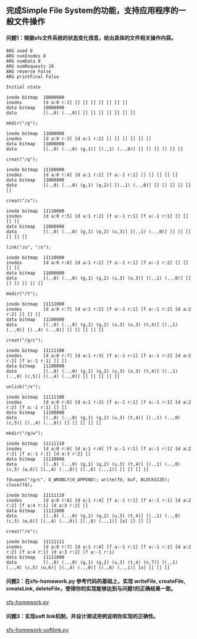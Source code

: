 ## 完成Simple File System的功能，支持应用程序的一般文件操作

#### 问题1：根据sfs文件系统的状态变化信息，给出具体的文件相关操作内容。

```
ARG seed 0
ARG numInodes 8
ARG numData 8
ARG numRequests 10
ARG reverse False
ARG printFinal False

Initial state

inode bitmap  10000000
inodes        [d a:0 r:2] [] [] [] [] [] [] [] 
data bitmap   10000000
data          [(.,0) (..,0)] [] [] [] [] [] [] [] 
```

`mkdir("/g");`

```
inode bitmap  11000000
inodes        [d a:0 r:3] [d a:1 r:2] [] [] [] [] [] [] 
data bitmap   11000000
data          [(.,0) (..,0) (g,1)] [(.,1) (..,0)] [] [] [] [] [] [] 
```

`creat("/q");`

```
inode bitmap  11100000
inodes        [d a:0 r:4] [d a:1 r:2] [f a:-1 r:1] [] [] [] [] [] 
data bitmap   11000000
data          [(.,0) (..,0) (g,1) (q,2)] [(.,1) (..,0)] [] [] [] [] [] [] 
```

`creat("/u");`

```
inode bitmap  11110000
inodes        [d a:0 r:5] [d a:1 r:2] [f a:-1 r:1] [f a:-1 r:1] [] [] [] [] 
data bitmap   11000000
data          [(.,0) (..,0) (g,1) (q,2) (u,3)] [(.,1) (..,0)] [] [] [] [] [] [] 
```

`link("/u", "/x");`

```
inode bitmap  11110000
inodes        [d a:0 r:6] [d a:1 r:2] [f a:-1 r:1] [f a:-1 r:2] [] [] [] [] 
data bitmap   11000000
data          [(.,0) (..,0) (g,1) (q,2) (u,3) (x,3)] [(.,1) (..,0)] [] [] [] [] [] [] 
```

`mkdir("/t");`

```
inode bitmap  11111000
inodes        [d a:0 r:7] [d a:1 r:2] [f a:-1 r:1] [f a:-1 r:2] [d a:2 r:2] [] [] [] 
data bitmap   11100000
data          [(.,0) (..,0) (g,1) (q,2) (u,3) (x,3) (t,4)] [(.,1) (..,0)] [(.,4) (..,0)] [] [] [] [] [] 
```

`creat("/g/c");`

```
inode bitmap  11111100
inodes        [d a:0 r:7] [d a:1 r:3] [f a:-1 r:1] [f a:-1 r:2] [d a:2 r:2] [f a:-1 r:1] [] [] 
data bitmap   11100000
data          [(.,0) (..,0) (g,1) (q,2) (u,3) (x,3) (t,4)] [(.,1) (..,0) (c,5)] [(.,4) (..,0)] [] [] [] [] [] 
```

`unlink("/x");`

```
inode bitmap  11111100
inodes        [d a:0 r:6] [d a:1 r:3] [f a:-1 r:1] [f a:-1 r:1] [d a:2 r:2] [f a:-1 r:1] [] [] 
data bitmap   11100000
data          [(.,0) (..,0) (g,1) (q,2) (u,3) (t,4)] [(.,1) (..,0) (c,5)] [(.,4) (..,0)] [] [] [] [] [] 
```

`mkdir("/g/w");`

```
inode bitmap  11111110
inodes        [d a:0 r:6] [d a:1 r:4] [f a:-1 r:1] [f a:-1 r:1] [d a:2 r:2] [f a:-1 r:1] [d a:3 r:2] [] 
data bitmap   11110000
data          [(.,0) (..,0) (g,1) (q,2) (u,3) (t,4)] [(.,1) (..,0) (c,5) (w,6)] [(.,4) (..,0)] [(.,6) (..,1)] [] [] [] [] 
```

`fd=open("/g/c", O_WRONLY|O_APPEND); write(fd, buf, BLOCKSIZE); close(fd);`

```
inode bitmap  11111110
inodes        [d a:0 r:6] [d a:1 r:4] [f a:-1 r:1] [f a:-1 r:1] [d a:2 r:2] [f a:4 r:1] [d a:3 r:2] [] 
data bitmap   11111000
data          [(.,0) (..,0) (g,1) (q,2) (u,3) (t,4)] [(.,1) (..,0) (c,5) (w,6)] [(.,4) (..,0)] [(.,6) (..,1)] [o] [] [] [] 
```

`creat("/n");`

```
inode bitmap  11111111
inodes        [d a:0 r:7] [d a:1 r:4] [f a:-1 r:1] [f a:-1 r:1] [d a:2 r:2] [f a:4 r:1] [d a:3 r:2] [f a:-1 r:1] 
data bitmap   11111000
data          [(.,0) (..,0) (g,1) (q,2) (u,3) (t,4) (n,7)] [(.,1) (..,0) (c,5) (w,6)] [(.,4) (..,0)] [(.,6) (..,1)] [o] [] [] [] 
```

#### 问题2：在sfs-homework.py 参考代码的基础上，实现 writeFile, createFile, createLink, deleteFile，使得你的实现能够达到与问题1的正确结果一致。

[sfs-homework.py](https://github.com/lufeng13/os_spoc_discussion/blob/master/sfs-homework.py)

#### 问题3：实现soft link机制，并设计测试用例说明你实现的正确性。

[sfs-homework-softlink.py](https://github.com/lufeng13/os_spoc_discussion/blob/master/sfs-homework-softlink.py)
